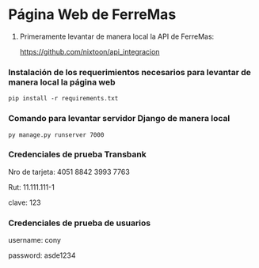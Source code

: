 # Página Web de FerreMas 

1. Primeramente levantar de manera local la API de FerreMas:

   https://github.com/nixtoon/api_integracion


### Instalación de los requerimientos necesarios para levantar de manera local la página web

`pip install -r requirements.txt`


### Comando para levantar servidor Django de manera local

`py manage.py runserver 7000`


### Credenciales de prueba Transbank

Nro de tarjeta: 4051 8842 3993 7763

Rut: 11.111.111-1

clave: 123


### Credenciales de prueba de usuarios

username: cony

password: asde1234

